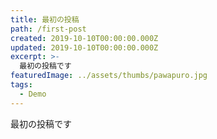 ```yaml
---
title: 最初の投稿
path: /first-post
created: 2019-10-10T00:00:00.000Z
updated: 2019-10-10T00:00:00.000Z
excerpt: >-
  最初の投稿です
featuredImage: ../assets/thumbs/pawapuro.jpg
tags:
  - Demo
---
```


最初の投稿です